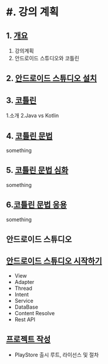 # #. 강의 계획

 ## 1. [개요](Lecture/L1.md)
  1. 강의계획
  2. 안드로이드 스튜디오와 코틀린
 

 ## 2. [안드로이드 스튜디오 설치](Lecture/L2.md)
  
 ## 3. [코틀린](Lecture/L3.md)
 
   1.소개
   2.Java vs Kotlin
  

 ## 4. [코틀린 문법](Lecture/L3.md)
 
   something
   
  

 ## 5. [코틀린 문법 심화](Lecture/L4.md)
 
   something
   
  

 ## 6.[코틀린 문법 응용](Lecture/L5.md)
 
   something
   
  



## 안드로이드 스튜디오
 
  ## [안드로이드 스튜디오 시작하기](Lecture/L6.md)
  - View
  - Adapter
  - Thread
  - Intent
  - Service
  - DataBase
  - Content Resolve
  - Rest API
  
## [프로젝트 작성](Lecture/L7.md)
 
   - PlayStore 출시 루트, 라이선스 및 절차
  
